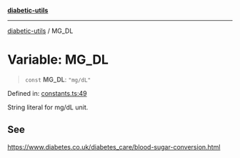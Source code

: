 [**diabetic-utils**](../README.md)

***

[diabetic-utils](../globals.md) / MG\_DL

# Variable: MG\_DL

> `const` **MG\_DL**: `"mg/dL"`

Defined in: [constants.ts:49](https://github.com/marklearst/diabetic-utils/blob/eb1ce0a8bb58eaa6c7bbfdb97ff24106b8893a34/src/constants.ts#L49)

String literal for mg/dL unit.

## See

https://www.diabetes.co.uk/diabetes_care/blood-sugar-conversion.html
